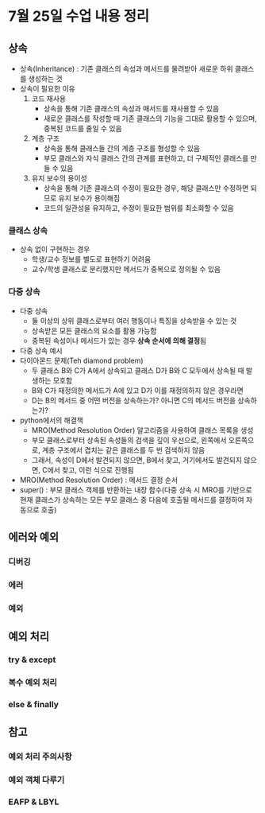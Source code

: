 # 7월 25일 수업 내용 정리
## 상속
- 상속(Inheritance) : 기존 클래스의 속성과 메서드를 물려받아 새로운 하위 클래스를 생성하는 것
- 상속이 필요한 이유
    1. 코드 재사용
        - 상속을 통해 기존 클래스의 속성과 매서드를 재사용할 수 있음
        - 새로운 클래스를 작성할 때 기존 클래스의 기능을 그대로 활용할 수 있으며, 중복된 코드를 줄일 수 있음
    2. 계층 구조
        - 상속을 통해 클래스들 간의 계층 구조를 형성할 수 있음
        - 부모 클래스와 자식 클래스 간의 관계를 표현하고, 더 구체적인 클래스를 만들 수 있음
    3. 유지 보수의 용이성
        - 상속을 통해 기존 클래스의 수정이 필요한 경우, 해당 클래스만 수정하면 되므로 유지 보수가 용이해짐
        - 코드의 일관성을 유지하고, 수정이 필요한 범위를 최소화할 수 있음
### 클래스 상속
- 상속 없이 구현하는 경우
    - 학생/교수 정보를 별도로 표현하기 어려움
    - 교수/학생 클래스로 분리했지만 메서드가 중복으로 정의될 수 있음

### 다중 상속
- 다중 상속
    - 둘 이상의 상위 클래스로부터 여러 행동이나 특징을 상속받을 수 있는 것
    - 상속받은 모든 클래스의 요소를 활용 가능함
    - 중복된 속성이나 메서드가 있는 경우 **상속 순서에 의해 결정**됨
- 다중 상속 예시
- 다이아몬드 문제(Teh diamond problem)
    - 두 클래스 B와 C가 A에서 상속되고 클래스 D가 B와 C 모두에서 상속될 때 발생하는 모호함
    - B와 C가 재정의한 메서드가 A에 있고 D가 이를 재정의하지 않은 경우라면
    - D는 B의 메서드 중 어떤 버전을 상속하는가? 아니면 C의 메서드 버전을 상속하는가?
- python에서의 해결책
    - MRO(Method Resolution Order) 알고리즘을 사용하여 클래스 목록을 생성
    - 부모 클래스로부터 상속된 속성들의 검색을 깊이 우선으로, 왼쪽에서 오른쪽으로, 계층 구조에서 겹치는 같은 클래스를 두 번 검색하지 않음
    - 그래서, 속성이 D에서 발견되지 않으면, B에서 찾고, 거기에서도 발견되지 않으면, C에서 찾고, 이런 식으로 진행됨
- MRO(Method Resolution Order) : 메서드 결정 순서
- super() : 부모 클래스 객체를 반환하는 내장 함수(다중 상속 시 MRO를 기반으로 현재 클래스가 상속하는 모든 부모 클래스 중 다음에 호출될 메서드를 결정하여 자동으로 호출)


## 에러와 예외

### 디버깅


### 에러


### 예외


## 예외 처리
### try & except
### 복수 예외 처리
### else & finally


## 참고
### 예외 처리 주의사항
### 예외 객체 다루기
### EAFP & LBYL